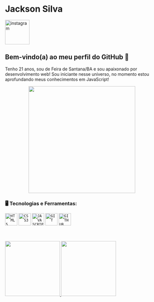 # Jackson Silva

<a href="https://www.instagram.com/jacks0n_ss/">
    <img  width="80px" src="https://cdn-icons-png.flaticon.com/512/3955/3955024.png" alt="instagram">
</a>

<!--
<img align="left" width="80px" src="https://i.ibb.co/qkGSp1D/instagram.png" alt="instagram" style="vertical-align:top;">
<img align="left" width="80px" src="https://i.ibb.co/ZcFHDpv/twitter.png" alt="twitter" style="vertical-align:top;">
<img width="80px" src="https://i.ibb.co/RyZx12b/linkedin.png" alt="linkedin" style="vertical-align:top;">
-->

## Bem-vindo(a) ao meu perfil do GitHub 👋

Tenho 21 anos, sou de Feira de Santana/BA e sou apaixonado por desenvolvimento web! Sou iniciante nesse universo, no momento estou aprofundando meus conhecimentos em JavaScript!

<p align="center">
  <img src="https://super.abril.com.br/wp-content/uploads/2016/09/super_imggato_digitando_0.gif" width="350">
</p>

### 🖥️ Tecnologias e Ferramentas:

<code><img width="40px" src="https://cdn.jsdelivr.net/gh/devicons/devicon/icons/html5/html5-original-wordmark.svg" title = "HTML5"/></code>
<code><img width="40px" src="https://cdn.jsdelivr.net/gh/devicons/devicon/icons/css3/css3-original-wordmark.svg" title = "CSS3"/></code>
<code><img width="40px" src="https://cdn.jsdelivr.net/gh/devicons/devicon/icons/javascript/javascript-original.svg" title = "JAVASCRIPT"/></code>
<code><img width="40px" src="https://cdn.jsdelivr.net/gh/devicons/devicon/icons/git/git-original.svg" title = "GIT"/></code>
<code><img width="40px" src="https://cdn.jsdelivr.net/gh/devicons/devicon/icons/github/github-original.svg" title = "GITHUB"/></code>

<br>
<br>
<div>
<a href="https://github.com/jacks0nsilva">
<img height="180em" src="https://github-readme-stats.vercel.app/api/top-langs/?username=jacks0nsilva&layout=compact&langs_count=7&theme=dracula"/>
<img height="180em" src="https://github-readme-stats.vercel.app/api?username=jacks0nsilva&show_icons=true&theme=dracula&include_all_commits=true&count_private=true"/>
</div>

